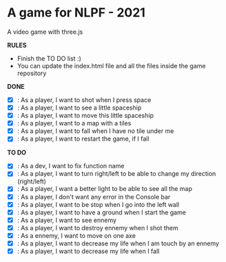 # A game for NLPF - 2021

A video game with three.js

**RULES**

-   Finish the TO DO list :)
-   You can update the index.html file and all the files inside the game repository

**DONE**

-   [x] : As a player, I want to shot when I press space
-   [x] : As a player, I want to see a little spaceship
-   [x] : As a player, I want to move this little spaceship
-   [x] : As a player, I want to a map with a tiles
-   [x] : As a player, I want to fall when I have no tile under me
-   [x] : As a player, I want to restart the game, if I fall

**TO DO**

-   [x] : As a dev, I want to fix function name
-   [x] : As a player, I want to turn right/left to be able to change my direction (right/left)
-   [x] : As a player, I want a better light to be able to see all the map
-   [x] : As a player, I don't want any error in the Console bar
-   [x] : As a player, I want to be stop when I go into the left wall
-   [x] : As a player, I want to have a ground when I start the game
-   [x] : As a player, I want to see ennemy
-   [x] : As a player, I want to destroy ennemy when I shot them
-   [x] : As a ennemy, I want to move on one axe
-   [x] : As a player, I want to decrease my life when I am touch by an ennemy
-   [x] : As a player, I want to decrease my life when I fall
